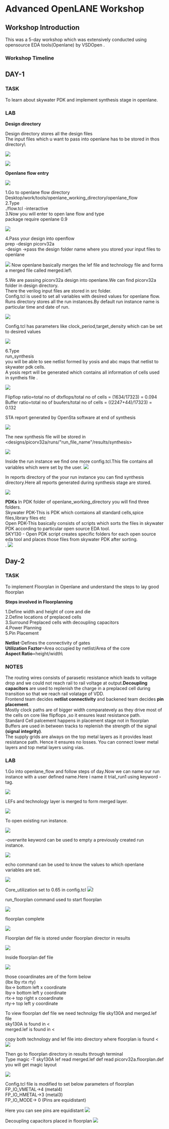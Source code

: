 # Advanced OpenLANE Workshop

## Workshop Introduction
This was a 5-day workshop which was extensively conducted using opensource EDA tools(Openlane) by VSDOpen .

### Workshop Timeline






## DAY-1


### TASK
To learn about skywater PDK and implement synthesis stage in openlane.

### LAB

**Design directory**

  Design directory stores all the design files\
  The input files which u want to pass into openlane has to be stored in thos directory\

 ![](day_1/Terminal.PNG)
 
 ![](day_1/Desisgns_files.PNG)

**Openlane flow entry**

![](day_1/openlane_in_1.PNG)

1.Go to openlane flow directory\
 Desktop/work/tools/openlane_working_directory/openlane_flow\
2.Type\
./flow.tcl -interactive\
3.Now you will enter to open lane flow and type\
package require openlane 0.9

![](day_1/day1_prep_pico.PNG)

4.Pass your design into openflow\
prep -design picorv32a \
-design ->pass the design folder name where you stored your input files to openlane




![](day_1/day1_prep_pico_complete.PNG)
Now openlane basically merges the lef file and technology file and forms a merged file called merged.lef\

5.We are passing picorv32a design into openlane.We can find picorv32a folder in design directory.\
There the verilog input files are stored in src folder.\
Config.tcl is used to set all variables with desired values for openlane flow.\
Runs directory stores all the  run instances.By default run instance name is particular time and date of run.

![](day_1/files_in_picorv_veri.PNG)


Config.tcl has parameters like clock_period,target_density which can be set to desired values


![](day_1/config_in_1.PNG)

6.Type \
run_synthesis \
you will be able to see netlist formed by yosis and abc maps that netlist to skywater pdk cells.\
A yosis reprt will be generated which contains all information of cells used in syntheis file .

![](day_1/day1_buff_cal_1.PNG)


Flipflop ratio=total no of dtxflops/total no of cells = (1634/17323) = 0.094\
Buffer ratio=total no of buufers/total no of cells = ((2247+44)/17323) = 0.132


STA report generated by OpenSta software at end of synthesis

![](day_1/day1_synthesis_complete.PNG)

The new synthesis file will be stored in <designs/picorv32a/runs/"run_file_name"/results/synthesis>

![](day_1/synthesis_file_loc.PNG)

Inside the run instance we find one more config.tcl.This file contains all variables which were set by the user.
![](day_1/config_2.PNG)

In reports directory of the your run instance you can find synthesis directory.Here all reports generated during synthesis stage are stored.

![](day_1/Sunthesis_folder_reports.PNG) 

**PDKs**
In PDK folder of openlane_working_directory you will find three folders. \
Skywater PDK-This is PDK which contaions all standard cells,spice files,library files etc\
Open PDK-This basically consists of scripts which sorts the files in skywater PDK according to particular open source EDA tool.\
SKY130 - Open PDK script creates specific folders for each open source eda tool and places those files from skywater PDK after sorting.\
.
![](day_1/pdks_1.PNG)



## Day-2


### TASK
To implement Floorplan in Openlane and understand the steps to lay good floorplan

**Steps involved in Floorplanning**

1.Define width and height of core and die\
2.Define locations of preplaced cells\
3.Surround Preplaced cells with decoupling capacitors\
4.Power Planning\
5.Pin Placement

**Netlist**-Defines the connectivity of gates\
**Utilization Faztor**=Area occupied by netlist/Area of the core\
**Aspect Ratio**=height/width\

### NOTES
The routing wires consists of parasetic resistance which leads to voltage drop and we could not reach rail to rail voltage at output.**Decoupling capacitors** are used to replenish the charge in a preplaced cell during transition so that we reach rail volatage of VDD.\
Frontend team decides **netlist connectivity** and backened team decides **pin placement**.\
Mostly clock paths are of bigger width comparatevely as they drive most of the cells on core like flipflops ,so it ensures least resistance path.\
Standard Cell palcement happens in placement stage not in floorplan\
Buffers are used in between tracks to replenish the strength of the signal **(signal integrity)**.\
The supply grids are always on the top metal layers as it provides least resistance path. Hence it ensures no losses. You can connect lower metal  layers and top metal layers using vias.

### LAB

1.Go into openlane_flow and follow steps of day.Now we can name our run instance with a user defined name.Here i name it trial_run1 using keyword -tag.

![](/day_2/prep.PNG)

LEFs and technology layer is merged to form merged layer.

![](/day_2/pad_lef.PNG)

To open existing run instance.

![](/day_2/opening_existing_run.PNG)


-overwrite keyword can be used to empty a previously created run instance.

![](/day_2/Overwrite.PNG)

echo command can be used to know the values to which openlane variables are set.

![](/day_2/ECHO_CLK_PERIOD.PNG)

Core_utilization set to 0.65 in config.tcl
![](/day_2/setting_core_utilization.PNG)!

run_floorplan command used to start floorplan

![](/day_2/run_floor.PNG)

floorplan complete

![](/day_2/floorplan_done.PNG)

Floorplan def file is stored under floorplan director in results


![](/day_2/def_floorplan.PNG)


Inside floorplan def file

![](/day_2/def_file_exam.PNG)

those cooardinates are of the form below\
(lbx lby rtx rty)\
lbx-> bottom left x coordinate\
lby-> bottom left y coordinate\
rtx-> top right x cooardinate\
rty-> top left y coordinate

To view floorplan def file we need technolgy file sky130A and merged.lef file\
sky130A is found in <\
merged.lef is found in <

copy both technology and lef file into directory where floorplan is found < \
![](/day_2/got.PNG)

Then go to floorplan directory in results  through terminal\
Type
magic -T sky130A lef read merged.lef def read picorv32a.floorplan.def\
you will get magic layout

![](/day_2/floorplan_magic.PNG)

Config.tcl file is modified to set below parameters of floorplan \
FP_IO_VMETAL->4 (metal4)\
FP_IO_HMETAL->3 (metal3)\
FP_IO_MODE-> 0 (Pins are equidistant)

Here you can see pins are equidistant
![](/day_2/pins_equadistant.PNG)

Decoupling capacitors placed in floorplan 
![](/day_2/decapacitors_magic.PNG)


































